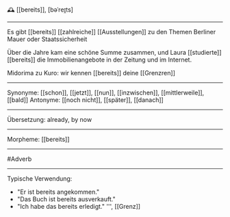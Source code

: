 🕰️ [[bereits]], [bəˈreɪ̯ts]

---
Es gibt [[bereits]] [[zahlreiche]] [[Ausstellungen]] zu den Themen Berliner Mauer oder Staatssicherheit

Über die Jahre kam eine schöne Summe zusammen, und Laura [[studierte]] [[bereits]] die Immobilienangebote in der Zeitung und im Internet. 

Midorima zu Kuro: wir kennen [[bereits]] deine [[Grenzren]]

---
Synonyme: [[schon]], [[jetzt]], [[nun]], [[inzwischen]], [[mittlerweile]], [[bald]]
Antonyme: [[noch nicht]], [[später]], [[danach]]

---
Übersetzung: already, by now

---
Morpheme:
[[bereits]]

---
#Adverb

---
Typische Verwendung:
- "Er ist bereits angekommen."
- "Das Buch ist bereits ausverkauft."
- "Ich habe das bereits erledigt."
''', [[Grenz]]